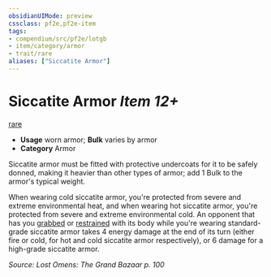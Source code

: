 ```yaml
---
obsidianUIMode: preview
cssclass: pf2e,pf2e-item
tags:
- compendium/src/pf2e/lotgb
- item/category/armor
- trait/rare
aliases: ["Siccatite Armor"]
---
```

# Siccatite Armor *Item 12+*  
[rare](../../../Rules/traits/rare.md)  

- **Usage** worn armor; **Bulk** varies by armor
- **Category** Armor

Siccatite armor must be fitted with protective undercoats for it to be safely donned, making it heavier than other types of armor; add 1 Bulk to the armor's typical weight.

When wearing cold siccatite armor, you're protected from severe and extreme environmental heat, and when wearing hot siccatite armor, you're protected from severe and extreme environmental cold. An opponent that has you [grabbed](../../../Rules/conditions.md#Grabbed) or [restrained](../../../Rules/conditions.md#Restrained) with its body while you're wearing standard-grade siccatite armor takes 4 energy damage at the end of its turn (either fire or cold, for hot and cold siccatite armor respectively), or 6 damage for a high-grade siccatite armor.

*Source: Lost Omens: The Grand Bazaar p. 100*